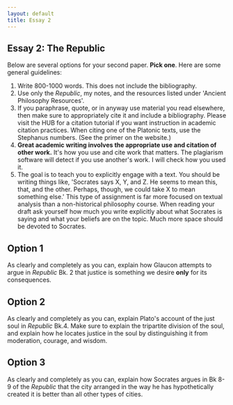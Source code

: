 ```yaml
---
layout: default
title: Essay 2
---
```


## Essay 2: The Republic

Below are several options for your second paper. **Pick one**. Here are some general guidelines: 

1. Write 800-1000 words. This does not include the bibliography. 
2. Use only the *Republic*, my notes, and the resources listed under 'Ancient Philosophy Resources'. 
3. If you paraphrase, quote, or in anyway use material you read elsewhere, then make sure to appropriately cite it and include a bibliography. Please visit the HUB for a citation tutorial if you want instruction in academic citation practices. When citing one of the Platonic texts, use the Stephanus numbers. (See the primer on the website.) 
4. **Great academic writing involves the appropriate use and citation of other work.** It's how you use and cite work that matters. The plagiarism software will detect if you use another's work. I will check how you used it. 
5. The goal is to teach you to explicitly engage with a text. You should be writing things like, 'Socrates says X, Y, and Z. He seems to mean this, that, and the other. Perhaps, though, we could take X to mean something else.' This type of assignment is far more focused on textual analysis than a non-historical philosophy course. When reading your draft ask yourself how much you write explicitly about what Socrates is saying and what your beliefs are on the topic. Much more space should be devoted to Socrates. 



## Option 1

As clearly and completely as you can, explain how Glaucon attempts to argue in *Republic* Bk. 2 that justice is something we desire **only** for its consequences. 


## Option 2

As clearly and completely as you can, explain Plato's account of the just soul in *Republic* Bk.4. Make sure to explain the tripartite division of the soul, and explain how he locates justice in the soul by distinguishing it from moderation, courage, and wisdom. 

## Option 3

As clearly and completely as you can, explain how Socrates argues in Bk 8-9 of the *Republic* that the city arranged in the way he has hypothetically created it is better than all other types of cities. 


